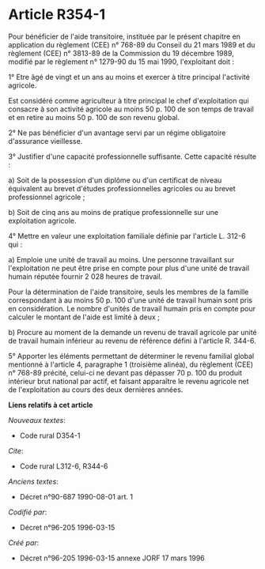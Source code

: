 # Article R354-1

Pour bénéficier de l'aide transitoire, instituée par le présent chapitre en application du règlement (CEE) n° 768-89 du
Conseil du 21 mars 1989 et du règlement (CEE) n° 3813-89 de la Commission du 19 décembre 1989, modifié par le règlement n°
1279-90 du 15 mai 1990, l'exploitant doit :

1° Etre âgé de vingt et un ans au moins et exercer à titre principal l'activité agricole.

Est considéré comme agriculteur à titre principal le chef d'exploitation qui consacre à son activité agricole au moins 50 p.
100 de son temps de travail et en retire au moins 50 p. 100 de son revenu global.

2° Ne pas bénéficier d'un avantage servi par un régime obligatoire d'assurance vieillesse.

3° Justifier d'une capacité professionnelle suffisante. Cette capacité résulte :

a) Soit de la possession d'un diplôme ou d'un certificat de niveau équivalent au brevet d'études professionnelles agricoles
ou au brevet professionnel agricole ;

b) Soit de cinq ans au moins de pratique professionnelle sur une exploitation agricole.

4° Mettre en valeur une exploitation familiale définie par l'article L. 312-6 qui :

a) Emploie une unité de travail au moins. Une personne travaillant sur l'exploitation ne peut être prise en compte pour plus
d'une unité de travail humain réputée fournir 2 028 heures de travail.

Pour la détermination de l'aide transitoire, seuls les membres de la famille correspondant à au moins 50 p. 100 d'une unité
de travail humain sont pris en considération. Le nombre d'unités de travail humain pris en compte pour calculer le montant de
l'aide est limité à deux ;

b) Procure au moment de la demande un revenu de travail agricole par unité de travail humain inférieur au revenu de référence
défini à l'article R. 344-6.

5° Apporter les éléments permettant de déterminer le revenu familial global mentionné à l'article 4, paragraphe 1 (troisième
alinéa), du règlement (CEE) n° 768-89 précité, celui-ci ne devant pas dépasser 70 p. 100 du produit intérieur brut national
par actif, et faisant apparaître le revenu agricole net de l'exploitation au cours des deux dernières années.

**Liens relatifs à cet article**

_Nouveaux textes_:

  - Code rural D354-1

_Cite_:

  - Code rural L312-6, R344-6

_Anciens textes_:

  - Décret n°90-687 1990-08-01 art. 1

_Codifié par_:

  - Décret n°96-205 1996-03-15

_Créé par_:

  - Décret n°96-205 1996-03-15 annexe JORF 17 mars 1996
